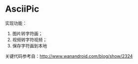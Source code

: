 # AsciiPic
实现功能：
1. 图片转字符画；
2. 视频转字符视频；
3. 保存字符画到本地

关键代码参考自：http://www.wanandroid.com/blog/show/2324
